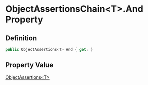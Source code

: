 # ObjectAssertionsChain&lt;T&gt;.And Property
## Definition

```c#
public ObjectAssertions<T> And { get; }
```

## Property Value

[ObjectAssertions&lt;T&gt;](MrKWatkins.Assertions.Assertions.ObjectAssertions-1.md)
